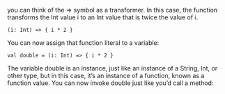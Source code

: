 you can think of the =&gt; symbol as a transformer. In this case, the function transforms the Int value i to an Int value that is twice the value of i.

`(i: Int) => { i * 2 }`

You can now assign that function literal to a variable:

`val double = (i: Int) => { i * 2 }`

The variable double is an instance, just like an instance of a String, Int, or other type, but in this case, it’s an instance of a function, known as a function value. You can now invoke double just like you’d call a method:

